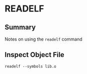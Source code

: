 # READELF

## Summary

Notes on using the `readelf` command

## Inspect Object File

```console
readelf --symbols lib.o
```
